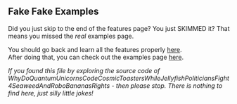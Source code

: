 ## Fake Fake Examples

Did you just skip to the end of the features page? You just SKIMMED it? That means you missed the _real_ examples page.

You should go back and learn all the features properly [here](https://github.com/Angelix1/WhyDoQuantumUnicornsCodeCosmicToastersWhileJellyfishPoliticiansFight4SeaweedAndRoboBananasRights/blob/main/README.md).<br>
After doing that, you can check out the examples page [here](https://github.com/Angelix1/WhyDoQuantumUnicornsCodeCosmicToastersWhileJellyfishPoliticiansFight4SeaweedAndRoboBananasRights/blob/main/res/Examples.md).

_If you found this file by exploring the source code of WhyDoQuantumUnicornsCodeCosmicToastersWhileJellyfishPoliticiansFight4SeaweedAndRoboBananasRights - then please stop. There is nothing to find here, just silly little jokes!_

<!-- 
Really, even the source code too??? Geniunely STOP. There is literally nothing to find here, you are sick, get some help!
-->
